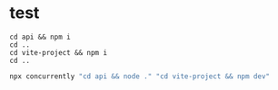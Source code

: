 # test
```
cd api && npm i
cd ..
cd vite-project && npm i
cd ..
```

```sh
npx concurrently "cd api && node ." "cd vite-project && npm dev"
```
